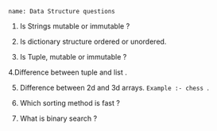 ```ngMeta
name: Data Structure questions

```


1. Is Strings mutable or immutable ?


2. Is dictionary structure   ordered or unordered.


3. Is Tuple, mutable or immutable ?


4.Difference between tuple and list .


5. Difference between 2d and 3d arrays.
`Example :- chess `.


6. Which sorting method is fast ?


7. What is binary search ?


